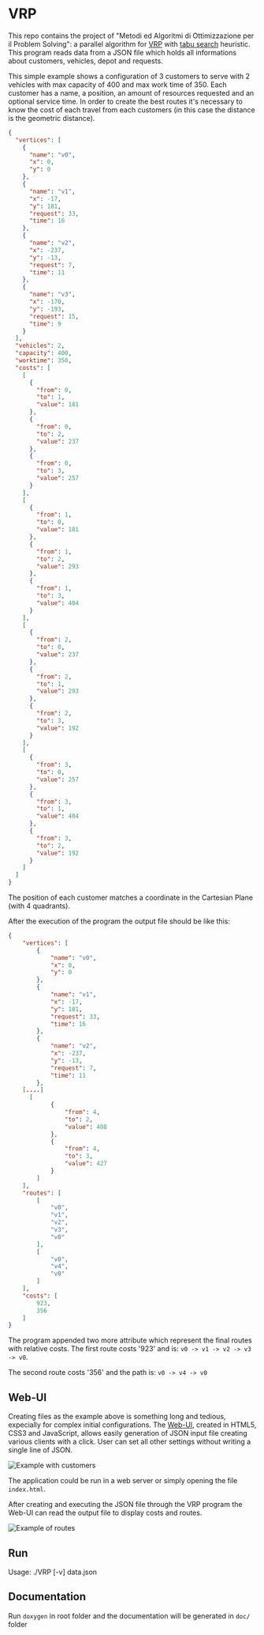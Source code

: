 # VRP
This repo contains the project of "Metodi ed Algoritmi di Ottimizzazione per il Problem Solving": a parallel algorithm for [VRP](https://en.wikipedia.org/wiki/Vehicle_routing_problem) with [tabu search](https://en.wikipedia.org/wiki/Tabu_search) heuristic.
This program reads data from a JSON file which holds all informations about customers, vehicles, depot and requests.

This simple example shows a configuration of 3 customers to serve with 2 vehicles with max capacity of 400 and max work time of 350. Each customer has a name, a position, an amount of resources requested and an optional service time. In order to create the best routes it's necessary to know the cost of each travel from each customers (in this case the distance is the geometric distance).
```json
{
  "vertices": [
    {
      "name": "v0",
      "x": 0,
      "y": 0
    },
    {
      "name": "v1",
      "x": -17,
      "y": 181,
      "request": 33,
      "time": 16
    },
    {
      "name": "v2",
      "x": -237,
      "y": -13,
      "request": 7,
      "time": 11
    },
    {
      "name": "v3",
      "x": -170,
      "y": -193,
      "request": 15,
      "time": 9
    }
  ],
  "vehicles": 2,
  "capacity": 400,
  "worktime": 350,
  "costs": [
    [
      {
        "from": 0,
        "to": 1,
        "value": 181
      },
      {
        "from": 0,
        "to": 2,
        "value": 237
      },
      {
        "from": 0,
        "to": 3,
        "value": 257
      }
    ],
    [
      {
        "from": 1,
        "to": 0,
        "value": 181
      },
      {
        "from": 1,
        "to": 2,
        "value": 293
      },
      {
        "from": 1,
        "to": 3,
        "value": 404
      }
    ],
    [
      {
        "from": 2,
        "to": 0,
        "value": 237
      },
      {
        "from": 2,
        "to": 1,
        "value": 293
      },
      {
        "from": 2,
        "to": 3,
        "value": 192
      }
    ],
    [
      {
        "from": 3,
        "to": 0,
        "value": 257
      },
      {
        "from": 3,
        "to": 1,
        "value": 404
      },
      {
        "from": 3,
        "to": 2,
        "value": 192
      }
    ]
  ]
}
```
The position of each customer matches a coordinate in the Cartesian Plane (with 4 quadrants).

After the execution of the program the output file should be like this:
```json
{
    "vertices": [
        {
            "name": "v0",
            "x": 0,
            "y": 0
        },
        {
            "name": "v1",
            "x": -17,
            "y": 181,
            "request": 33,
            "time": 16
        },
        {
            "name": "v2",
            "x": -237,
            "y": -13,
            "request": 7,
            "time": 11
        },
    [....]
      [
            {
                "from": 4,
                "to": 2,
                "value": 408
            },
            {
                "from": 4,
                "to": 3,
                "value": 427
            }
        ]
    ],
    "routes": [
        [
            "v0",
            "v1",
            "v2",
            "v3",
            "v0"
        ],
        [
            "v0",
            "v4",
            "v0"
        ]
    ],
    "costs": [
        923,
        356
    ]
}
```
The program appended two more attribute which represent the final routes with relative costs.
The first route costs '923' and is:
`v0 -> v1 -> v2 -> v3 -> v0`.

The second route costs '356' and the path is:
`v0 -> v4 -> v0`

## Web-UI
Creating files as the example above is something long and tedious, expecially for complex initial configurations.
The [Web-UI](vrp-init/), created in HTML5, CSS3 and JavaScript, allows easily generation of JSON input file creating various clients with a click. User can set all other settings without writing a single line of JSON.

![Example with customers](https://raw.githubusercontent.com/edoz90/VRP-tabu/master/screenshot/customers.png "Example")

The application could be run in a web server or simply opening the file `index.html`.

After creating and executing the JSON file through the VRP program the Web-UI can read the output file to display costs and routes.

![Example of routes](https://raw.githubusercontent.com/edoz90/VRP-tabu/master/screenshot/routes.png "Routes and costs")

## Run

Usage: ./VRP [-v] data.json

## Documentation
Run `doxygen` in root folder and the documentation will be generated in `doc/` folder
